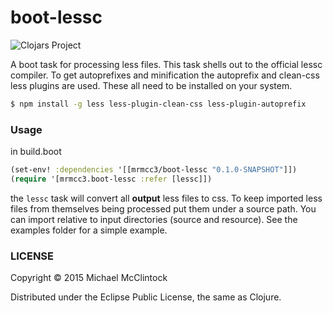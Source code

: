 # boot-lessc 

![Clojars Project](http://clojars.org/mrmcc3/boot-lessc/latest-version.svg)

A boot task for processing less files. This task shells out to the official lessc compiler.
To get autoprefixes and minification the autoprefix and clean-css less plugins are used.
These all need to be installed on your system.

```bash
$ npm install -g less less-plugin-clean-css less-plugin-autoprefix
```



### Usage

in build.boot
```clj
(set-env! :dependencies '[[mrmcc3/boot-lessc "0.1.0-SNAPSHOT"]])
(require '[mrmcc3.boot-lessc :refer [lessc]])
```

the `lessc` task will convert all **output** less files to css. To keep imported less files
from themselves being processed put them under a source path. You can import relative to
input directories (source and resource). See the examples folder for a simple example.

### LICENSE

Copyright © 2015 Michael McClintock

Distributed under the Eclipse Public License, the same as Clojure.
